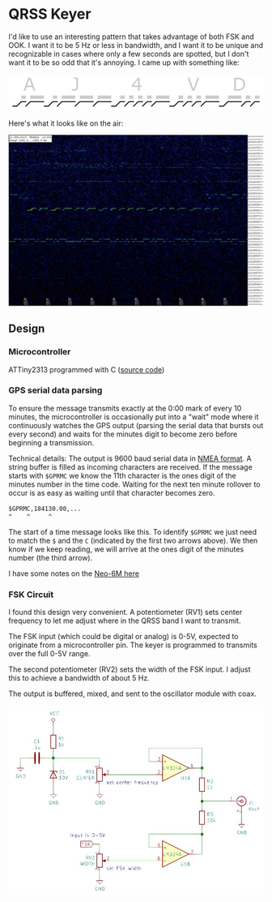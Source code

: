 # QRSS Keyer

I'd like to use an interesting pattern that takes advantage of both FSK and OOK. I want it to be 5 Hz or less in bandwidth, and I want it to be unique and recognizable in cases where only a few seconds are spotted, but I don't want it to be so odd that it's annoying. I came up with something like:

![](pattern-ideas/pattern.jpg)

Here's what it looks like on the air:

![](/spots/2019-07-21/WD4ELG-30.1907210830.d1c3ee1f06.jpg)

## Design
 
### Microcontroller
ATTiny2313 programmed with C ([source code](main.c))

### GPS serial data parsing
To ensure the message transmits exactly at the 0:00 mark of every 10 minutes, the microcontroller is occasionally put into a "wait" mode where it continuously watches the GPS output (parsing the serial data that bursts out every second) and waits for the minutes digit to become zero before beginning a transmission.

Technical details: The output is 9600 baud serial data in [NMEA format](https://www.gpsinformation.org/dale/nmea.htm). A string buffer is filled as incoming characters are received. If the message starts with `$GPRMC` we know the 11th character is the ones digit of the minutes number in the time code. Waiting for the next ten minute rollover to occur is as easy as waiting until that character becomes zero.

```
$GPRMC,184130.00,...
^    ^     ^
```

The start of a time message looks like this. To identify `$GPRMC` we just need to match the `$` and the `C` (indicated by the first two arrows above). We then know if we keep reading, we will arrive at the ones digit of the minutes number (the third arrow).

I have some notes on the [Neo-6M here](https://github.com/swharden/AVR-projects/tree/master/uBlox%20Neo-6M)

### FSK Circuit

I found this design very convenient. A potentiometer (RV1) sets center frequency to let me adjust where in the QRSS band I want to transmit. 

The FSK input (which could be digital or analog) is 0-5V, expected to originate from a microcontroller pin. The keyer is programmed to transmits over the full 0-5V range.

The second potentiometer (RV2) sets the width of the FSK input. I adjust this to achieve a bandwidth of about 5 Hz.

The output is buffered, mixed, and sent to the oscillator module with coax.

![](fsk-circuit/fsk-circuit.JPG)